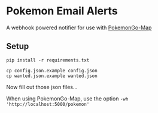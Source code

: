 # Pokemon Email Alerts

A webhook powered notifier for use with [PokemonGo-Map](https://github.com/PokemonGoMap/PokemonGo-Map.git)


## Setup

```
pip install -r requirements.txt

cp config.json.example config.json
cp wanted.json.example wanted.json
```

Now fill out those json files...

When using PokemonGo-Map, use the option `-wh 'http://localhost:5000/pokemon'`
